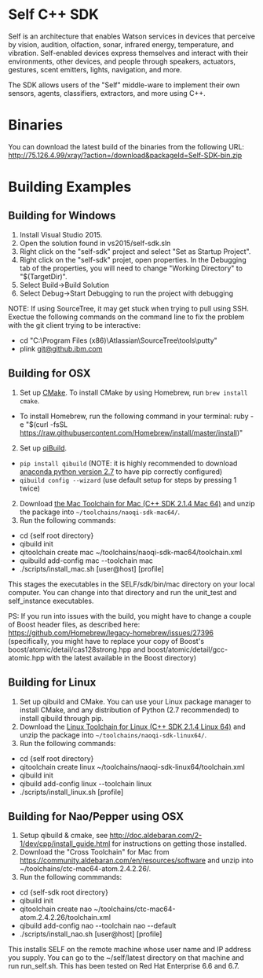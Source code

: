 # Self C++ SDK

Self is an architecture that enables Watson services in devices that perceive by vision, audition, olfaction, sonar, infrared energy, temperature, and vibration. Self-enabled devices express themselves and interact with their environments, other devices, and people through speakers, actuators, gestures, scent emitters, lights, navigation, and more.

The SDK allows users of the "Self" middle-ware to implement their own sensors, agents, classifiers, extractors, and more using C++.


# Binaries
You can download the latest build of the binaries from the following URL:
http://75.126.4.99/xray/?action=/download&packageId=Self-SDK-bin.zip

# Building Examples

## Building for Windows

1. Install Visual Studio 2015.
2. Open the solution found in vs2015/self-sdk.sln
3. Right click on the "self-sdk" project and select "Set as Startup Project".
4. Right click on the "self-sdk" projet, open properties. In the Debugging tab of the properties, you will need to change "Working Directory" to "$(TargetDir)".
5. Select Build->Build Solution
6. Select Debug->Start Debugging to run the project with debugging

NOTE: If using SourceTree, it may get stuck when trying to pull using SSH. Exectue the following commands on the command line to fix the problem with the git client trying to be interactive:
* cd "C:\Program Files (x86)\Atlassian\SourceTree\tools\putty"
* plink git@github.ibm.com

## Building for OSX
1. Set up [CMake](http://doc.aldebaran.com/2-1/dev/cpp/install_guide.html#required-buidsys). To install CMake by using Homebrew, run `brew install cmake`.
  * To install Homebrew, run the following command in your terminal: ruby -e "$(curl -fsSL https://raw.githubusercontent.com/Homebrew/install/master/install)"
2. Set up [qiBuild](http://doc.aldebaran.com/2-1/dev/cpp/install_guide.html#qibuild-install).
  * `pip install qibuild` (NOTE: it is highly recommended to download [anaconda python version 2.7](https://www.continuum.io/downloads) to have pip correctly configured)
  * `qibuild config --wizard` (use default setup for steps by pressing 1 twice)
2. Download [the Mac Toolchain for Mac (C++ SDK 2.1.4 Mac 64)](https://community.aldebaran.com/en/resources/software) and unzip the package into `~/toolchains/naoqi-sdk-mac64/`.
3. Run the following commands:
  * cd {self root directory}
  * qibuild init  
  * qitoolchain create mac ~/toolchains/naoqi-sdk-mac64/toolchain.xml
  * quibuild add-config mac --toolchain mac
  * ./scripts/install_mac.sh [user@host] [profile]
  
This stages the executables in the SELF/sdk/bin/mac directory on your local computer. You can change into that directory and run the unit_test and self_instance executables.

PS: If you run into issues with the build, you might have to change a couple of Boost header files, as described here: https://github.com/Homebrew/legacy-homebrew/issues/27396 (specifically, you might have to replace your copy of Boost's boost/atomic/detail/cas128strong.hpp and boost/atomic/detail/gcc-atomic.hpp with the latest available in the Boost directory)

## Building for Linux
1. Set up qibuild and CMake. You can use your Linux package manager to install CMake, and any distribution of Python (2.7 recommended) to install qibuild through pip.
2. Download the [Linux Toolchain for Linux (C++ SDK 2.1.4 Linux 64)](https://community.aldebaran.com/en/resources/software) and unzip the package into `~/toolchains/naoqi-sdk-linux64/`.
3. Run the following commands:
  * cd {self root directory}
  * qitoolchain create linux ~/toolchains/naoqi-sdk-linux64/toolchain.xml
  * qibuild init
  * qibuild add-config linux --toolchain linux
  * ./scripts/install_linux.sh [profile]
  
## Building for Nao/Pepper using OSX

1. Setup qibuild & cmake, see http://doc.aldebaran.com/2-1/dev/cpp/install_guide.html for instructions on getting those installed.
2. Download the "Cross Toolchain" for Mac from https://community.aldebaran.com/en/resources/software and unzip into ~/toolchains/ctc-mac64-atom.2.4.2.26/.
3. Run the following commmands:
  * cd {self-sdk root directory}
  * qibuild init
  * qitoolchain create nao ~/toolchains/ctc-mac64-atom.2.4.2.26/toolchain.xml
  * qibuild add-config nao --toolchain nao --default
  * ./scripts/install_nao.sh [user@host] [profile]
  
This installs SELF on the remote machine whose user name and IP address you supply. You can go to the ~/self/latest directory on that machine and run run_self.sh. This has been tested on Red Hat Enterprise 6.6 and 6.7.
